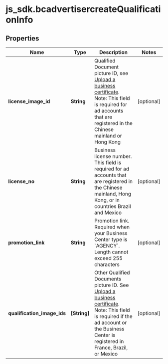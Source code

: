 # js_sdk.bcadvertisercreateQualificationInfo

## Properties
Name | Type | Description | Notes
------------ | ------------- | ------------- | -------------
**license_image_id** | **String** | Qualified Document picture ID, see [Upload a business certificate](https://ads.tiktok.com/marketing_api/docs?id&#x3D;1739938996913218). Note: This field is required for ad accounts that are registered in the Chinese mainland or Hong Kong | [optional] 
**license_no** | **String** | Business license number. This field is required for ad accounts that are registered in the Chinese mainland, Hong Kong, or in countries Brazil and Mexico | [optional] 
**promotion_link** | **String** | Promotion link. Required when your Business Center type is &#x60;AGENCY&#x60;. Length cannot exceed 255 characters | [optional] 
**qualification_image_ids** | **[String]** | Other Qualified Documents picture ID. See [Upload a business certificate](https://ads.tiktok.com/marketing_api/docs?id&#x3D;1739938996913218). Note: This field is required if the ad account or the Business Center is registered in France, Brazil, or Mexico | [optional] 
